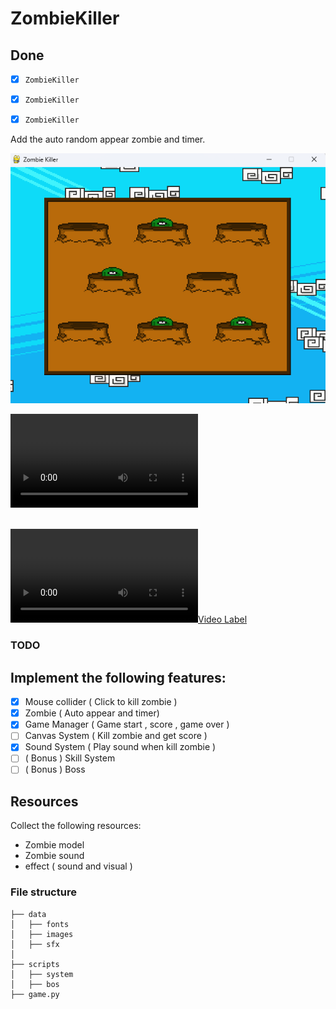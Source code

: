 # ZombieKiller

## Done
- [x] `ZombieKiller`
- [x] `ZombieKiller`
- [x] `ZombieKiller`



Add the auto random appear zombie and timer.
<div>
    <img src="/img_show/1.png" align="center">
</div><br>
<div>
<video src="img_show/v1.mp4" controls title="Title"></video>
</div><br>

[![Video Label](img_show/v1.mp4)](https://youtu.be/vt5fpE0bzSY)

### TODO

## Implement the following features:
- [x] Mouse collider ( Click to kill zombie )
- [x] Zombie ( Auto appear and timer) 
- [x] Game Manager ( Game start , score , game over )
- [ ] Canvas System ( Kill zombie and get score )
- [x] Sound System ( Play sound when kill zombie )
- [ ] ( Bonus ) Skill System
- [ ] ( Bonus ) Boss

## Resources
Collect the following resources:
- Zombie model 
- Zombie sound
- effect ( sound and visual )

### File structure
```project cotain the following folders and files:
├── data
│   ├── fonts
│   ├── images
│   ├── sfx
│ 
├── scripts
│   ├── system
│   ├── bos
├── game.py
```

